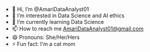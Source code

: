 - 👋 Hi, I’m @AmariDataAnalyst01
- 👀 I’m interested in Data Science and AI ethics
- 🌱 I’m currently learning Data Science
- 📫 How to reach me AmariDataAnalyst01@gmail.com
- 😄 Pronouns: She/Her/Hers
- ⚡ Fun fact: I'm a cat mom 

<!---
AmariDataAnalyst01/AmariDataAnalyst01 is a ✨ special ✨ repository because its `README.md` (this file) appears on your GitHub profile.
You can click the Preview link to take a look at your changes.
--->
